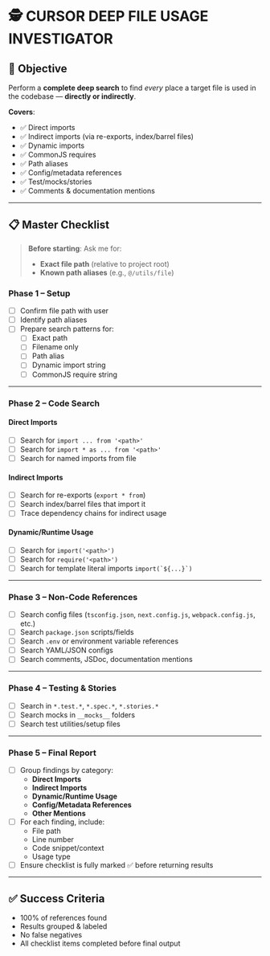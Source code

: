 # 🕵️ CURSOR DEEP FILE USAGE INVESTIGATOR

## 🎯 Objective
Perform a **complete deep search** to find *every* place a target file is used in the codebase — **directly or indirectly**.

**Covers**:
- ✅ Direct imports
- ✅ Indirect imports (via re-exports, index/barrel files)
- ✅ Dynamic imports
- ✅ CommonJS requires
- ✅ Path aliases
- ✅ Config/metadata references
- ✅ Test/mocks/stories
- ✅ Comments & documentation mentions

---

## 📋 Master Checklist

> **Before starting**: Ask me for:
> - **Exact file path** (relative to project root)
> - **Known path aliases** (e.g., `@/utils/file`)

### Phase 1 – Setup
- [ ] Confirm file path with user
- [ ] Identify path aliases
- [ ] Prepare search patterns for:
  - [ ] Exact path
  - [ ] Filename only
  - [ ] Path alias
  - [ ] Dynamic import string
  - [ ] CommonJS require string

---

### Phase 2 – Code Search

#### **Direct Imports**
- [ ] Search for `import ... from '<path>'`
- [ ] Search for `import * as ... from '<path>'`
- [ ] Search for named imports from file

#### **Indirect Imports**
- [ ] Search for re-exports (`export * from`)
- [ ] Search index/barrel files that import it
- [ ] Trace dependency chains for indirect usage

#### **Dynamic/Runtime Usage**
- [ ] Search for `import('<path>')`
- [ ] Search for `require('<path>')`
- [ ] Search for template literal imports `` import(`${...}`) ``

---

### Phase 3 – Non-Code References
- [ ] Search config files (`tsconfig.json`, `next.config.js`, `webpack.config.js`, etc.)
- [ ] Search `package.json` scripts/fields
- [ ] Search `.env` or environment variable references
- [ ] Search YAML/JSON configs
- [ ] Search comments, JSDoc, documentation mentions

---

### Phase 4 – Testing & Stories
- [ ] Search in `*.test.*`, `*.spec.*`, `*.stories.*`
- [ ] Search mocks in `__mocks__` folders
- [ ] Search test utilities/setup files

---

### Phase 5 – Final Report
- [ ] Group findings by category:
  - **Direct Imports**
  - **Indirect Imports**
  - **Dynamic/Runtime Usage**
  - **Config/Metadata References**
  - **Other Mentions**
- [ ] For each finding, include:
  - File path
  - Line number
  - Code snippet/context
  - Usage type
- [ ] Ensure checklist is fully marked ✅ before returning results

---

## ✅ Success Criteria
- 100% of references found
- Results grouped & labeled
- No false negatives
- All checklist items completed before final output
